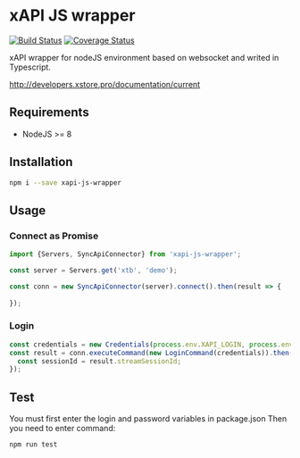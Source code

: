 # xAPI JS wrapper
[![Build Status](https://travis-ci.org/krybc/xapi-js-wrapper.svg?branch=master)](https://travis-ci.org/krybc/xapi-js-wrapper)
[![Coverage Status](https://coveralls.io/repos/github/krybc/xapi-js-wrapper/badge.svg)](https://coveralls.io/github/krybc/xapi-js-wrapper)

xAPI wrapper for nodeJS environment based on websocket and writed in Typescript.

http://developers.xstore.pro/documentation/current

## Requirements
* NodeJS >= 8

## Installation

```bash
npm i --save xapi-js-wrapper
```


## Usage

### Connect as Promise
```js
import {Servers, SyncApiConnector} from 'xapi-js-wrapper';

const server = Servers.get('xtb', 'demo');

const conn = new SyncApiConnector(server).connect().then(result => {
  
});
```

### Login

```js
const credentials = new Credentials(process.env.XAPI_LOGIN, process.env.XAPI_PASSWORD);
const result = conn.executeCommand(new LoginCommand(credentials)).then(result => {
  const sessionId = result.streamSessionId;
});
```

## Test

You must first enter the login and password variables in package.json
Then you need to enter command:

```bash
npm run test
```
